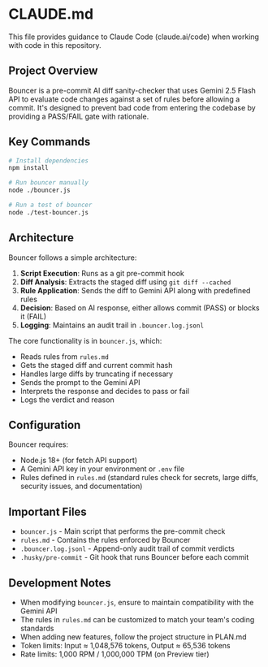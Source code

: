 # CLAUDE.md

This file provides guidance to Claude Code (claude.ai/code) when working with code in this repository.

## Project Overview

Bouncer is a pre-commit AI diff sanity-checker that uses Gemini 2.5 Flash API to evaluate code changes against a set of rules before allowing a commit. It's designed to prevent bad code from entering the codebase by providing a PASS/FAIL gate with rationale.

## Key Commands

```bash
# Install dependencies
npm install

# Run bouncer manually
node ./bouncer.js

# Run a test of bouncer
node ./test-bouncer.js 
```

## Architecture

Bouncer follows a simple architecture:

1. **Script Execution**: Runs as a git pre-commit hook
2. **Diff Analysis**: Extracts the staged diff using `git diff --cached`
3. **Rule Application**: Sends the diff to Gemini API along with predefined rules
4. **Decision**: Based on AI response, either allows commit (PASS) or blocks it (FAIL)
5. **Logging**: Maintains an audit trail in `.bouncer.log.jsonl`

The core functionality is in `bouncer.js`, which:
- Reads rules from `rules.md`
- Gets the staged diff and current commit hash
- Handles large diffs by truncating if necessary
- Sends the prompt to the Gemini API
- Interprets the response and decides to pass or fail
- Logs the verdict and reason

## Configuration

Bouncer requires:
- Node.js 18+ (for fetch API support)
- A Gemini API key in your environment or `.env` file
- Rules defined in `rules.md` (standard rules check for secrets, large diffs, security issues, and documentation)

## Important Files

- `bouncer.js` - Main script that performs the pre-commit check
- `rules.md` - Contains the rules enforced by Bouncer
- `.bouncer.log.jsonl` - Append-only audit trail of commit verdicts
- `.husky/pre-commit` - Git hook that runs Bouncer before each commit

## Development Notes

- When modifying `bouncer.js`, ensure to maintain compatibility with the Gemini API
- The rules in `rules.md` can be customized to match your team's coding standards
- When adding new features, follow the project structure in PLAN.md
- Token limits: Input ≈ 1,048,576 tokens, Output ≈ 65,536 tokens
- Rate limits: 1,000 RPM / 1,000,000 TPM (on Preview tier)